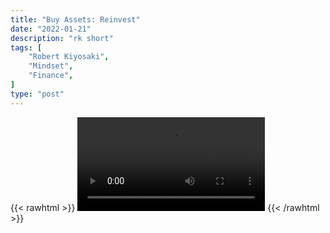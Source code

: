 ```yaml
---
title: "Buy Assets: Reinvest"
date: "2022-01-21"
description: "rk short"
tags: [
    "Robert Kiyosaki",
    "Mindset",
    "Finance",
]
type: "post"
---
```

{{< rawhtml >}}
    <video width="auto" height="auto" controls>
        <source src="https://clips.dev00ps.com/Robert%20Kiyosaki/assets.mp4" type="video/mp4"> 
    </video>
{{< /rawhtml >}}